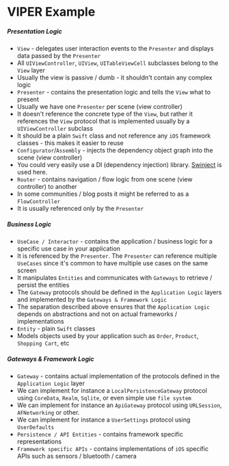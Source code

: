 #  VIPER Example

##### Presentation Logic
* `View` - delegates user interaction events to the `Presenter` and displays data passed by the `Presenter`
* All `UIViewController`, `UIView`, `UITableViewCell` subclasses belong to the `View` layer
* Usually the view is passive / dumb - it shouldn't contain any complex logic
* `Presenter` - contains the presentation logic and tells the `View` what to present
* Usually we have one `Presenter` per scene (view controller)
* It doesn't reference the concrete type of the `View`, but rather it references the `View` protocol that is implemented usually by a `UIViewController` subclass
* It should be a plain `Swift` class and not reference any `iOS` framework classes - this makes it easier to reuse
* `Configurator`/`Assembly` - injects the dependency object graph into the scene (view controller)
* You could very easily use a DI (dependency injection) library.  [Swinject](https://github.com/Swinject/Swinject) is used here.
* `Router` - contains navigation / flow logic from one scene (view controller) to another
* In some communities / blog posts it might be referred to as a `FlowController`
* It is usually referenced only by the `Presenter`


##### Business Logic

* `UseCase / Interactor` - contains the application / business logic for a specific use case in your application
* It is referenced by the `Presenter`. The `Presenter` can reference multiple `UseCases` since it's common to have multiple use cases on the same screen
* It manipulates `Entities` and communicates with `Gateways` to retrieve / persist the entities
* The `Gateway` protocols should be defined in the `Application Logic` layers and implemented by the `Gateways & Framework Logic`
* The separation described above ensures that the `Application Logic` depends on abstractions and not on actual frameworks / implementations
* `Entity` - plain `Swift` classes 
* Models objects used by your application such as `Order`, `Product`, `Shopping Cart`, etc

##### Gateways & Framework Logic

* `Gateway` - contains actual implementation of the protocols defined in the `Application Logic` layer
* We can implement for instance a `LocalPersistenceGateway` protocol using `CoreData`, `Realm`, `Sqlite`, or even simple use `file system`
* We can implement for instance an `ApiGateway` protocol using `URLSession`, `AFNetworking` or other.
* We can implement for instance a `UserSettings` protocol using `UserDefaults`
* `Persistence / API Entities` - contains framework specific representations
* `Framework specific APIs` - contains implementations of `iOS` specific APIs such as sensors / bluetooth / camera
